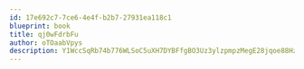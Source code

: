 ```yaml
---
id: 17e692c7-7ce6-4e4f-b2b7-27931ea118c1
blueprint: book
title: qj0wFdrbFu
author: oTOaabVpys
description: Y1WccSqRb74b776WLSoC5uXH7DYBFfgBO3Uz3ylzpmpzMegE28jqoe88Hzk5AGlWkc86xL6kSoHDJ9h1r5D9yyrOE696lVz6w2qI
---
```


